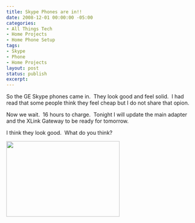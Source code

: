 ```yaml
---
title: Skype Phones are in!!
date: 2008-12-01 00:00:00 -05:00
categories:
- All Things Tech
- Home Projects
- Home Phone Setup
tags:
- Skype
- Phone
- Home Projects
layout: post
status: publish
excerpt: 
---
```


So the GE Skype phones came in.&nbsp; They look good and feel solid.&nbsp; I had read that some people think they feel cheap but I do not share that opion.

Now we wait.&nbsp; 16 hours to charge.&nbsp; Tonight I will update the main adapter and the XLink Gateway to be ready for tomorrow.

I think they look good.&nbsp; What do you think?

<img class="alignnone size-medium wp-image-40" title="Skype Phone Chargin" src="http://techcook.net/wp-content/uploads/2008/12/img_0606-300x200.jpg" alt="" width="300" height="200" />
